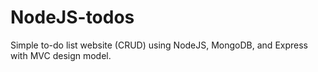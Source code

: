 # NodeJS-todos
Simple to-do list website (CRUD) using NodeJS, MongoDB, and Express with MVC design model.